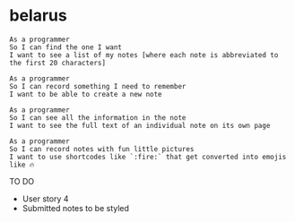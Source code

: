 # belarus
```
As a programmer
So I can find the one I want
I want to see a list of my notes [where each note is abbreviated to the first 20 characters]
```
```
As a programmer
So I can record something I need to remember
I want to be able to create a new note
```
```
As a programmer
So I can see all the information in the note
I want to see the full text of an individual note on its own page
```
```
As a programmer
So I can record notes with fun little pictures
I want to use shortcodes like `:fire:` that get converted into emojis like 🔥
```


TO DO

- User story 4
- Submitted notes to be styled
